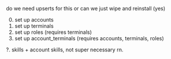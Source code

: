 do we need upserts for this or can we just wipe and reinstall (yes)

0. set up accounts
1. set up terminals
2. set up roles (requires terminals)
3. set up account_terminals (requires accounts, terminals, roles)

?. skills + account skills, not super necessary rn.

